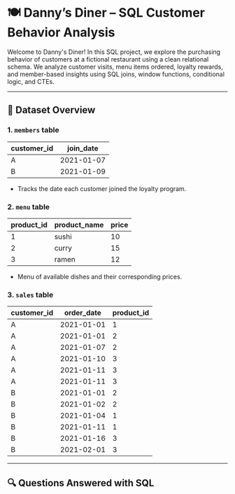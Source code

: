 # 🍽️ Danny’s Diner – SQL Customer Behavior Analysis

Welcome to Danny's Diner! In this SQL project, we explore the purchasing behavior of customers at a fictional restaurant using a clean relational schema. We analyze customer visits, menu items ordered, loyalty rewards, and member-based insights using SQL joins, window functions, conditional logic, and CTEs.

---

## 🧾 Dataset Overview

### 1. `members` table
| customer_id | join_date  |
|-------------|------------|
| A           | 2021-01-07 |
| B           | 2021-01-09 |

- Tracks the date each customer joined the loyalty program.

### 2. `menu` table
| product_id | product_name | price |
|------------|--------------|-------|
| 1          | sushi        | 10    |
| 2          | curry        | 15    |
| 3          | ramen        | 12    |

- Menu of available dishes and their corresponding prices.

### 3. `sales` table
| customer_id | order_date | product_id |
|-------------|------------|------------|
| A           | 2021-01-01 | 1          |
| A           | 2021-01-01 | 2          |
| A           | 2021-01-07 | 2          |
| A           | 2021-01-10 | 3          |
| A           | 2021-01-11 | 3          |
| A           | 2021-01-11 | 3          |
| B           | 2021-01-01 | 2          |
| B           | 2021-01-02 | 2          |
| B           | 2021-01-04 | 1          |
| B           | 2021-01-11 | 1          |
| B           | 2021-01-16 | 3          |
| B           | 2021-02-01 | 3          |

---

## 🔍 Questions Answered with SQL
